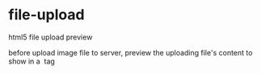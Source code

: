 # file-upload
html5 file upload  preview

before upload image file to server, preview the uploading file's content to show in a <image> tag 
